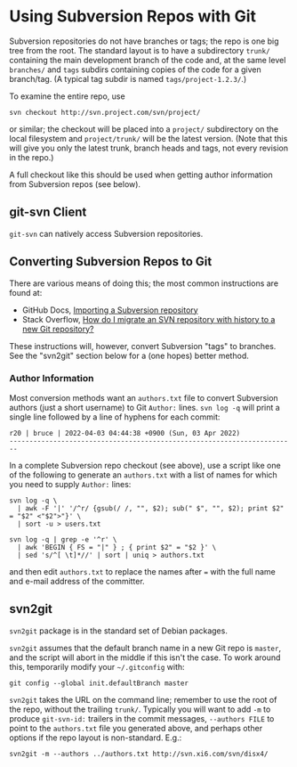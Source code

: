 Using Subversion Repos with Git
===============================

Subversion repositories do not have branches or tags; the repo is one big
tree from the root. The standard layout is to have a subdirectory `trunk/`
containing the main development branch of the code and, at the same level
`branches/` and `tags` subdirs containing copies of the code for a given
branch/tag. (A typical tag subdir is named `tags/project-1.2.3/`.)

To examine the entire repo, use

    svn checkout http://svn.project.com/svn/project/

or similar; the checkout will be placed into a `project/` subdirectory on
the local filesystem and `project/trunk/` will be the latest version. (Note
that this will give you only the latest trunk, branch heads and tags, not
every revision in the repo.)

A full checkout like this should be used when getting author information
from Subversion repos (see below).

git-svn Client
--------------

`git-svn` can natively access Subversion repositories.


Converting Subversion Repos to Git
----------------------------------

There are various means of doing this; the most common instructions are
found at:
- GitHub Docs, [Importing a Subversion repository][gh-svn-import]
- Stack Overflow, [How do I migrate an SVN repository with history to a new
  Git repository?][so 79165]

These instructions will, however, convert Subversion "tags" to branches.
See the "svn2git" section below for a (one hopes) better method.

### Author Information

Most conversion methods want an `authors.txt` file to convert Subversion
authors (just a short username) to Git `Author:` lines. `svn log -q` will
print a single line followed by a line of hyphens for each commit:

    r20 | bruce | 2022-04-03 04:44:38 +0900 (Sun, 03 Apr 2022)
    ------------------------------------------------------------------------

In a complete Subversion repo checkout (see above), use a script like one
of the following to generate an `authors.txt` with a list of names for
which you need to supply `Author:` lines:

    svn log -q \
      | awk -F '|' '/^r/ {gsub(/ /, "", $2); sub(" $", "", $2); print $2" = "$2" <"$2">"}' \
      | sort -u > users.txt

    svn log -q | grep -e '^r' \
      | awk 'BEGIN { FS = "|" } ; { print $2" = "$2 }' \
      | sed 's/^[ \t]*//' | sort | uniq > authors.txt

and then edit `authors.txt` to replace the names after `=` with the
full name and e-mail address of the committer.


svn2git
-------

`svn2git` package is in the standard set of Debian packages.

`svn2git` assumes that the default branch name in a new Git repo is `master`,
and the script will abort in the middle if this isn't the case. To work
around this, temporarily modify your `~/.gitconfig` with:

    git config --global init.defaultBranch master

`svn2git` takes the URL on the command line; remember to use the root of
the repo, without the trailing `trunk/`. Typically you will want to add
`-m` to produce `git-svn-id:` trailers in the commit messages, `--authors
FILE` to point to the `authors.txt` file you generated above, and perhaps
other options if the repo layout is non-standard. E.g.:

    svn2git -m --authors ../authors.txt http://svn.xi6.com/svn/disx4/



<!-------------------------------------------------------------------->
[gh-svn-import]: https://docs.github.com/en/migrations/importing-source-code/using-the-command-line-to-import-source-code/importing-a-subversion-repository
[so 79165]: https://stackoverflow.com/q/79165/107294
